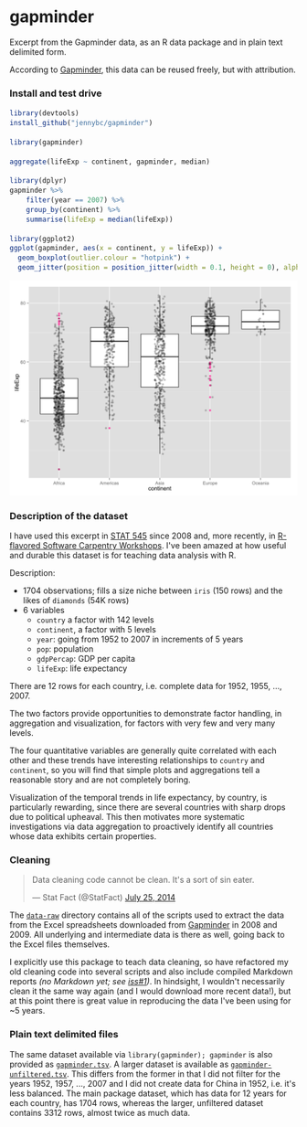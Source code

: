 gapminder
=========

Excerpt from the Gapminder data, as an R data package and in plain text delimited form.

According to [Gapminder](http://www.gapminder.org/data/), this data can be reused freely, but with attribution.

### Install and test drive

```r
library(devtools)
install_github("jennybc/gapminder")

library(gapminder)

aggregate(lifeExp ~ continent, gapminder, median)

library(dplyr)
gapminder %>%
    filter(year == 2007) %>%
    group_by(continent) %>%
    summarise(lifeExp = median(lifeExp))
    
library(ggplot2)
ggplot(gapminder, aes(x = continent, y = lifeExp)) +
  geom_boxplot(outlier.colour = "hotpink") +
  geom_jitter(position = position_jitter(width = 0.1, height = 0), alpha = 1/4)
```

![](test-drive-stripplot.png)

### Description of the dataset

I have used this excerpt in [STAT 545](http://stat545-ubc.github.io) since 2008 and, more recently, in [R-flavored Software Carpentry Workshops](http://jennybc.github.io/2014-05-12-ubc/). I've been amazed at how useful and durable this dataset is for teaching data analysis with R.

Description:

  * 1704 observations; fills a size niche between `iris` (150 rows) and the likes of `diamonds` (54K rows)
  * 6 variables
    - `country` a factor with 142 levels
    - `continent`, a factor with 5 levels
    - `year`: going from 1952 to 2007 in increments of 5 years
    - `pop`: population
    - `gdpPercap`: GDP per capita
    - `lifeExp`: life expectancy

There are 12 rows for each country, i.e. complete data for 1952, 1955, ..., 2007.

The two factors provide opportunities to demonstrate factor handling, in aggregation and visualization, for factors with very few and very many levels.

The four quantitative variables are generally quite correlated with each other and these trends have interesting relationships to `country` and `continent`, so you will find that simple plots and aggregations tell a reasonable story and are not completely boring.

Visualization of the temporal trends in life expectancy, by country, is particularly rewarding, since there are several countries with sharp drops due to political upheaval. This then motivates more systematic investigations via data aggregation to proactively identify all countries whose data exhibits certain properties.

### Cleaning

<blockquote class="twitter-tweet" lang="en"><p>Data cleaning code cannot be clean. It&#39;s a sort of sin eater.</p>&mdash; Stat Fact (@StatFact) <a href="https://twitter.com/StatFact/status/492753200190341120">July 25, 2014</a></blockquote>

The [`data-raw`](data-raw) directory contains all of the scripts used to extract the data from the Excel spreadsheets downloaded from [Gapminder](http://www.gapminder.org) in 2008 and 2009. All underlying and intermediate data is there as well, going back to the Excel files themselves.

I explicitly use this package to teach data cleaning, so have refactored my old cleaning code into several scripts and also include compiled Markdown reports *(no Markdown yet; see [iss#1](https://github.com/jennybc/gapminder/issues/1))*. In hindsight, I wouldn't necessarily clean it the same way again (and I would download more recent data!), but at this point there is great value in reproducing the data I've been using for ~5 years.

### Plain text delimited files

The same dataset available via `library(gapminder); gapminder` is also provided as [`gapminder.tsv`](inst/gapminder.tsv). A larger dataset is available as [`gapminder-unfiltered.tsv`](inst/gapminder-unfiltered.tsv). This differs from the former in that I did not filter for the years 1952, 1957, ..., 2007 and I did not create data for China in 1952, i.e. it's less balanced. The main package dataset, which has data for 12 years for each country, has 1704 rows, whereas the larger, unfiltered dataset contains 3312 rows, almost twice as much data.

